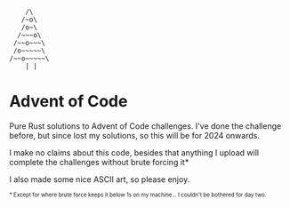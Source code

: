 ```
    /\
   /~o\
   /o~\
  /~~~o\
 /~~o~~~\
 /o~~~~~\
/~~o~~~~~\
    | |
  ```

# Advent of Code
Pure Rust solutions to Advent of Code challenges. I've done the challenge before, but since lost my solutions, so this will be for 2024 onwards.

I make no claims about this code, besides that anything I upload will complete the challenges without brute forcing it*

I also made some nice ASCII art, so please enjoy.

<sub><sup>* Except for where brute force keeps it below 1s on my machine... I couldn't be bothered for day two.</sup></sub>
